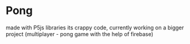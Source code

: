 # Pong
made with P5js libraries
its crappy code, currently working on a bigger project (multiplayer - pong game with the help of firebase)

